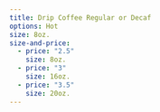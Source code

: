 ```yaml
---
title: Drip Coffee Regular or Decaf
options: Hot
size: 8oz.
size-and-price:
  - price: "2.5"
    size: 8oz.
  - price: "3"
    size: 16oz.
  - price: "3.5"
    size: 20oz.
---
```

